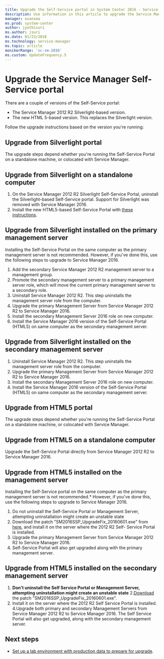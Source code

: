 ```yaml
---
title: Upgrade the Self-Service portal in System Center 2016 - Service Manager
description: Use information in this article to upgrade the Service Manager Self-Service portal.
manager: evansma
ms.prod: system-center
author: jyothisuri
ms.author: jsuri
ms.date: 01/23/2018
ms.technology: service-manager
ms.topic: article
monikerRange: 'sc-sm-2016'
ms.custom: UpdateFrequency.5
---
```


# Upgrade the Service Manager Self-Service portal

There are a couple of versions of the Self-Service portal:

- The Service Manager 2012 R2 Silverlight-based version.
- The new HTML 5-based version. This replaces the Silverlight version.

Follow the upgrade instructions based on the version you're running:


## Upgrade from Silverlight portal

The upgrade steps depend whether you're running the Self-Service Portal on a standalone machine, or colocated with Service Manager.

## Upgrade from Silverlight on a standalone computer

1. On the Service Manager 2012 R2 Silverlight Self-Service Portal, uninstall the Silverlight-based Self-Service portal. Support for Silverlight was removed with Service Manager 2016.
2. Install the new HTML5-based Self-Service Portal with [these instructions](~/scsm/deploy-self-service-portal.md).


## Upgrade from Silverlight installed on the primary management server

Installing the Self-Service Portal on the same computer as the primary management server is not recommended. However, if you've done this, use the following steps to upgrade to Service Manager 2016.

1.	Add the secondary Service Manager 2012 R2 management server to a management group.
2.	Promote the secondary management server to a primary management server role, which will move the current primary management server to a secondary role.
3.  Uninstall Service Manager 2012 R2. This step uninstalls the management server role from the computer.
4.  Upgrade the primary Management Server from Service Manager 2012 R2 to Service Manager 2016.
5.  Install the secondary Management Server 2016 role on new computer.
6.  Install the Service Manager 2016 version of the Self-Service Portal (HTML5) on same computer as the secondary management server.


## Upgrade from Silverlight installed on the secondary management server
1.  Uninstall Service Manager 2012 R2. This step uninstalls the management server role from the computer.
2.  Upgrade the primary Management Server from Service Manager 2012 R2 to Service Manager 2016.
3.  Install the secondary Management Server 2016 role on new computer.
4.  Install the Service Manager 2016 version of the Self-Service Portal (HTML5) on same computer as the secondary management server.


## Upgrade from HTML5 portal

The upgrade steps depend whether you're running the Self-Service Portal on a standalone machine, or colocated with Service Manager.

## Upgrade from HTML5 on a standalone computer

Upgrade the Self-Service Portal directly from Service Manager 2012 R2 to Service Manager 2016.

## Upgrade from HTML5 installed on the management server

Installing the Self-Service portal on the same computer as the primary management server is not recommended.* However, if you've done this, use the following steps to upgrade to Service Manager 2016.

1.	Do not uninstall the Self-Service Portal or Management Server, attempting uninstallation might create an unstable state
2.	Download the patch "SM2016SSP_UpgradeFix_20160601.exe" from [here](https://go.microsoft.com/fwlink/?LinkID=798214), and install it on the server where the 2012 R2 Self- Service Portal is installed.
3.	Upgrade the primary Management Server from Service Manager 2012 R2 to Service Manager 2016.
4.	Self-Service Portal will also get upgraded along with the primary management server.


## Upgrade from HTML5 installed on the secondary management server

1. **Don't uninstall the Self Service Portal or Management Server, attempting uninstallation might create an unstable state**
2.[Download](https://go.microsoft.com/fwlink/?LinkID=798214) the patch "SM2016SSP_UpgradeFix_20160601.exe".
3. Install it on the server where the 2012 R2 Self Service Portal is installed.
4.Upgrade both primary and secondary Management Servers from Service Manager 2012 R2 to Service Manager 2016. The Self Service Portal will also get upgraded, along with the secondary management server.

## Next steps

- [Set up a lab environment with production data to prepare for upgrade](set-up-lab-with-production-data.md).
